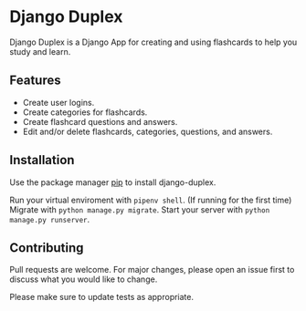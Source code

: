 # Django Duplex

Django Duplex is a Django App for creating and using flashcards to help you study and learn.

## Features

- Create user logins.
- Create categories for flashcards.
- Create flashcard questions and answers.
- Edit and/or delete flashcards, categories, questions, and answers.

## Installation

Use the package manager [pip](https://pip.pypa.io/en/stable/) to install django-duplex.

Run your virtual enviroment with `pipenv shell`.
(If running for the first time) Migrate with `python manage.py migrate`.
Start your server with `python manage.py runserver`.

## Contributing

Pull requests are welcome. For major changes, please open an issue first to discuss what you would like to change.

Please make sure to update tests as appropriate.
